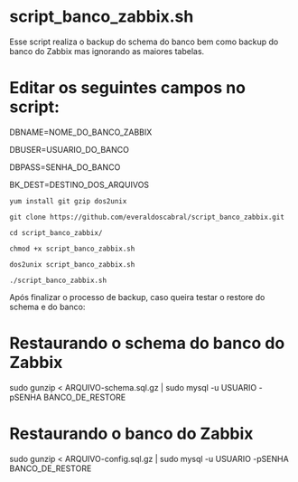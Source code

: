 # script_banco_zabbix.sh

Esse script realiza o backup do schema do banco bem como backup do banco do Zabbix mas ignorando as maiores tabelas.

# Editar os seguintes campos no script:

DBNAME=NOME_DO_BANCO_ZABBIX

DBUSER=USUARIO_DO_BANCO

DBPASS=SENHA_DO_BANCO

BK_DEST=DESTINO_DOS_ARQUIVOS

```
yum install git gzip dos2unix

git clone https://github.com/everaldoscabral/script_banco_zabbix.git

cd script_banco_zabbix/

chmod +x script_banco_zabbix.sh

dos2unix script_banco_zabbix.sh

./script_banco_zabbix.sh
```
Após finalizar o processo de backup, caso queira testar o restore do schema e do banco:

# Restaurando o schema do banco do Zabbix #
sudo gunzip < ARQUIVO-schema.sql.gz | sudo mysql -u USUARIO -pSENHA BANCO_DE_RESTORE

# Restaurando o banco do Zabbix #
sudo gunzip < ARQUIVO-config.sql.gz | sudo mysql -u USUARIO -pSENHA BANCO_DE_RESTORE
